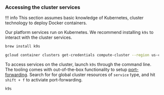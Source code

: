 
### Accessing the cluster services

!!! info
    This section assumes basic knowledge of Kubernetes, cluster technology to deploy Docker containers.

Our platform services run on Kubernetes. We recommend installing `k9s` to interact with the cluster services.

```bash
brew install k9s
```

```bash
gcloud container clusters get-credentials compute-cluster --region us-central1 
```

To access services on the cluster, launch `k9s` through the command line. The tooling comes with out-of-the-box functionality to setup [port-forwarding](https://thinhdanggroup.github.io/k9s-cli/). Search for for global cluster resources of `service` type, and hit `shift + f` to activiate port-forwarding.

```bash
k9s
```

